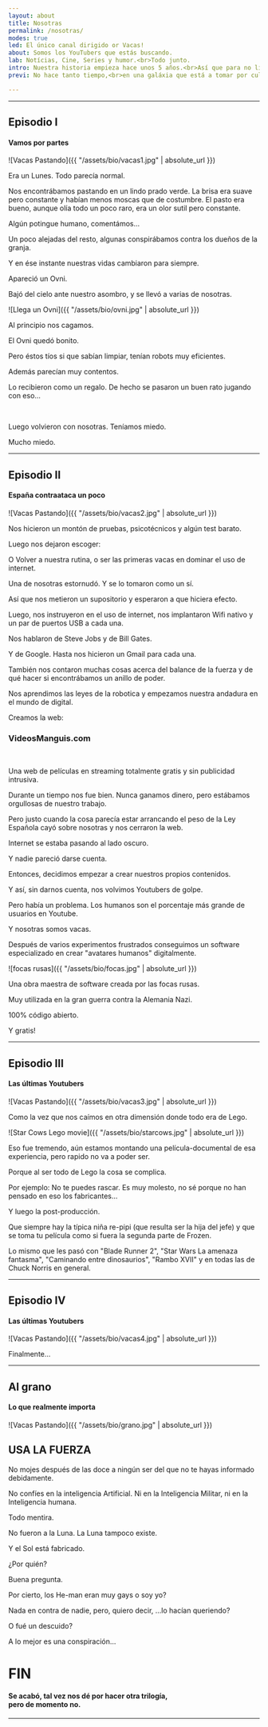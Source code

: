 ```yaml
---
layout: about
title: Nosotras
permalink: /nosotras/
modes: true
led: El único canal dirigido or Vacas!
about: Somos los YouTubers que estás buscando.
lab: Notícias, Cine, Series y humor.<br>Todo junto.
intro: Nuestra historia empieza hace unos 5 años.<br>Así que para no liarnos, empezaremos por el principio...
previ: No hace tanto tiempo,<br>en una galáxia que está a tomar por culo de la de Star Wars...

---
```


<hr id="ep1">


## Episodio I
#### Vamos por partes


![Vacas Pastando]({{ "/assets/bio/vacas1.jpg" | absolute_url }})

Era un Lunes. Todo parecía normal.

Nos encontrábamos pastando en un lindo prado verde.
La brisa era suave pero constante y habían menos moscas que de costumbre.
El pasto era bueno, aunque olía todo un poco raro, era un olor sutil pero constante.

Algún potingue humano, comentámos...
<br>

Un poco alejadas del resto, algunas conspirábamos contra los dueños de la granja.

Y en ése instante nuestras vidas cambiaron para siempre.


Apareció un Ovni.

Bajó del cielo ante nuestro asombro, y se llevó a varias de nosotras.


![Llega un Ovni]({{ "/assets/bio/ovni.jpg" | absolute_url }})


Al principio nos cagamos.

El Ovni quedó bonito.

Pero éstos tíos si que sabían limpiar, tenían robots muy eficientes.

Además parecían muy contentos.

Lo recibieron como un regalo.
De hecho se pasaron un buen rato jugando con eso...

<br>

Luego volvieron con nosotras. Teníamos miedo.

Mucho miedo.


<hr id="ep2">


## Episodio II
#### España contraataca un poco


![Vacas Pastando]({{ "/assets/bio/vacas2.jpg" | absolute_url }})

Nos hicieron un montón de pruebas, psicotécnicos y algún test barato.

Luego nos dejaron escoger:

O Volver a nuestra rutina, o ser las primeras vacas en dominar el uso de internet.

Una de nosotras estornudó. Y se lo tomaron como un sí.

Así que nos metieron un supositorio y esperaron a que hiciera efecto.



Luego, nos instruyeron en el uso de internet, nos implantaron Wifi nativo y un par de puertos USB a cada una.

Nos hablaron de Steve Jobs y de Bill Gates.

Y de Google. Hasta nos hicieron un Gmail para cada una.


También nos contaron muchas cosas acerca del balance de la fuerza y de qué hacer si encontrábamos un anillo de poder.

Nos aprendimos las leyes de la robotica y empezamos nuestra andadura en el mundo de digital.



Creamos la web:


### VideosManguis.com

<br>

Una web de películas en streaming totalmente gratis y sin publicidad intrusiva.

Durante un tiempo nos fue bien. Nunca ganamos dinero, pero estábamos orgullosas de nuestro trabajo.

Pero justo cuando la cosa parecía estar arrancando el peso de la Ley Española cayó sobre nosotras y nos cerraron la web.


Internet se estaba pasando al lado oscuro.

Y nadie pareció darse cuenta.


Entonces, decidimos empezar a crear nuestros propios contenidos.

Y así, sin darnos cuenta, nos volvimos Youtubers de golpe.

Pero había un problema. Los humanos son el porcentaje más grande de usuarios en Youtube.

Y nosotras somos vacas.

Después de varios experimentos frustrados conseguimos un software especializado en crear "avatares humanos" digitalmente.

![focas rusas]({{ "/assets/bio/focas.jpg" | absolute_url }})
 
Una obra maestra de software creada por las focas rusas.

Muy utilizada en la gran guerra contra la Alemania Nazi.

100% código abierto.

Y gratis!


<hr id="ep3">



## Episodio III
#### Las últimas Youtubers

![Vacas Pastando]({{ "/assets/bio/vacas3.jpg" | absolute_url }})




Como la vez que nos caímos en otra dimensión donde todo era de Lego.

![Star Cows Lego movie]({{ "/assets/bio/starcows.jpg" | absolute_url }})

Eso fue tremendo, aún estamos montando una película-documental de esa experiencia, pero rapido no va a poder ser.

Porque al ser todo de Lego la cosa se complica.

Por ejemplo: No te puedes rascar. Es muy molesto, no sé porque no han pensado en eso los fabricantes...

Y luego la post-producción.

Que siempre hay la típica niña re-pipi (que resulta ser la hija del jefe) y que se toma tu película como si fuera la segunda parte de Frozen.

Lo mismo que les pasó con "Blade Runner 2", "Star Wars La amenaza fantasma", "Caminando entre dinosaurios", "Rambo XVII" y en todas las de Chuck Norris en general.



<hr id="ep4">



## Episodio IV
#### Las últimas Youtubers

![Vacas Pastando]({{ "/assets/bio/vacas4.jpg" | absolute_url }})

Finalmente...



<hr id="ep5">



## Al grano
#### Lo que realmente importa

![Vacas Pastando]({{ "/assets/bio/grano.jpg" | absolute_url }})




## USA LA FUERZA


No mojes después de las doce a ningún ser del que no te hayas informado debidamente.

No confíes en la inteligencia Artificial. Ni en la Inteligencia Militar, ni en la Inteligencia humana.

Todo mentira.

No fueron a la Luna. La Luna tampoco existe.

Y el Sol está fabricado.

¿Por quién?

Buena pregunta.

Por cierto, los He-man eran muy gays o soy yo?

Nada en contra de nadie, pero, quiero decir, ...lo hacían queriendo?

O fué un descuido?

A lo mejor es una conspiración...



# FIN

#### Se acabó, tal vez nos dé por hacer otra trilogía,<br>pero de momento no.



---

